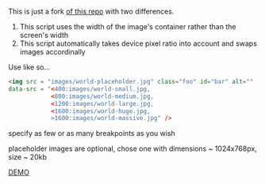 
This is just a fork [of this repo](https://github.com/kvendrik/responsive-images.js) with two differences.

1. This script uses the width of the image's container rather than the screen's width
2. This script automatically takes device pixel ratio into account and swaps images accordinally

Use like so...

```html
<img src = "images/world-placeholder.jpg" class="foo" id="bar" alt=""
data-src = "<400:images/world-small.jpg,
            <800:images/world-medium.jpg,
            <1200:images/world-large.jpg,
            <1600:images/world-huge.jpg,
            >1600:images/world-massive.jpg" />
```

specify as few or as many breakpoints as you wish

placeholder images are optional, chose one with dimensions ~ 1024x768px, size ~ 20kb

[DEMO](https://rawgit.com/Paul-Browne/ResImg.js/master/demo.html)
